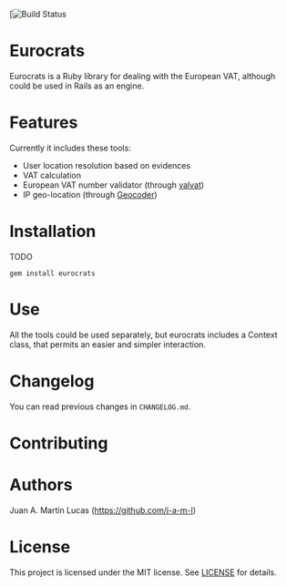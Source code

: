 [![Build Status](TODO)

Eurocrats
=========
Eurocrats is a Ruby library for dealing with the European VAT, although could be used in Rails as an engine.

Features
========
Currently it includes these tools:

 * User location resolution based on evidences
 * VAT calculation
 * European VAT number validator (through [valvat](https://github.com/yolk/valvat/))
 * IP geo-location (through [Geocoder](https://github.com/alexreisner/geocoder/))


Installation
============
TODO

```
gem install eurocrats
```

Use
===
All the tools could be used separately, but eurocrats includes a Context class, that permits an easier and simpler interaction.

Changelog
=========

You can read previous changes in `CHANGELOG.md`.

Contributing
============

Authors
=======
Juan A. Martín Lucas (https://github.com/j-a-m-l)

License
=======
This project is licensed under the MIT license. See [LICENSE]() for details.
